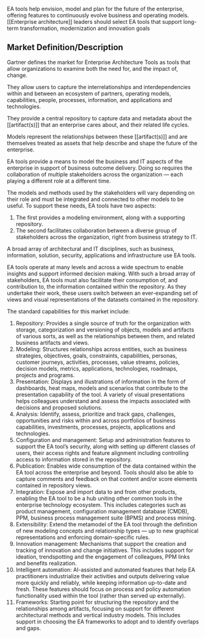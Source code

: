 EA tools help envision, model and plan for the future of the enterprise, offering features to
continuously evolve business and operating models. [[Enterprise architecture]] leaders should
select EA tools that support long-term transformation, modernization and innovation goals

## Market Definition/Description
Gartner defines the market for Enterprise Architecture Tools as tools that allow organizations to
examine both the need for, and the impact of, change. 

They allow users to capture the interrelationships and interdependencies within and between an ecosystem of partners, operating models, capabilities, people, processes, information, and applications and technologies. 

They provide a central repository to capture data and metadata about the [[artifact(s)]] that an enterprise
cares about, and their related life cycles. 

Models represent the relationships between these [[artifact(s)]] and are themselves treated as assets that help describe and shape the future of the enterprise.

EA tools provide a means to model the business and IT aspects of the enterprise in support of
business outcome delivery. Doing so requires the collaboration of multiple stakeholders across the
organization — each playing a different role at a different time. 

The models and methods used by the stakeholders will vary depending on their role and must be integrated and connected to other models to be useful. To support these needs, EA tools have two aspects: 
1. The first provides a modeling environment, along with a supporting repository. 
2. The second facilitates collaboration between a diverse group of stakeholders across the organization, right from business strategy to IT.

A broad array of architectural and IT disciplines, such as business, information, solution, security, applications and infrastructure use EA tools. 

EA tools operate at many levels and across a wide spectrum to enable insights and support informed decision making. With such a broad array of stakeholders, EA tools must also facilitate their consumption of, and contribution to, the information contained within the repository. As they undertake their work, these users switch between an ever-expanding set of views and visual representations of the datasets contained in the repository.

The standard capabilities for this market include:
1. Repository: Provides a single source of truth for the organization with storage, categorization and versioning of objects, models and artifacts of various sorts, as well as the relationships between them, and related business artifacts and views.
2. Modeling: Structures relationships across entities, such as business strategies, objectives, goals, constraints, capabilities, personas, customer journeys, activities, processes, value streams, policies, decision models, metrics, applications, technologies, roadmaps, projects and programs.
3. Presentation: Displays and illustrations of information in the form of dashboards, heat maps, models and scenarios that contribute to the presentation capability of the tool. A variety of visual presentations helps colleagues understand and assess the impacts associated with decisions and proposed solutions.
4. Analysis: Identify, assess, prioritize and track gaps, challenges, opportunities and risks within and across portfolios of business capabilities, investments, processes, projects, applications and technologies.
5. Configuration and management: Setup and administration features to support the EA tool’s security, along with setting up different classes of users, their access rights and feature alignment including controlling access to information stored in the repository.
6. Publication: Enables wide consumption of the data contained within the EA tool across the enterprise and beyond. Tools should also be able to capture comments and feedback on that content and/or score elements contained in repository views.
7. Integration: Expose and import data to and from other products, enabling the EA tool to be a hub uniting other common tools in the enterprise technology ecosystem. This includes categories such as product management, configuration management database (CMDB), PPM, business process management suite (BPMS) and process mining.
8. Extensibility: Extend the metamodel of the EA tool through the definition of new modeling concepts and relationship types — up to new graphical representations and enforcing domain-specific rules.
9. Innovation management: Mechanisms that support the creation and tracking of innovation and change initiatives. This includes support for ideation, trendspotting and
the engagement of colleagues, PPM links and benefits realization.
10. Intelligent automation: AI-assisted and automated features that help EA practitioners
industrialize their activities and outputs delivering value more quickly and reliably, while
keeping information up-to-date and fresh. These features should focus on process and
policy automation functionality used within the tool (rather than served up externally).
11. Frameworks: Starting point for structuring the repository and the relationships among
artifacts, focusing on support for different architectural methods and vertical industry
models. This includes support in choosing the EA frameworks to adopt and to identify
overlaps and gaps.